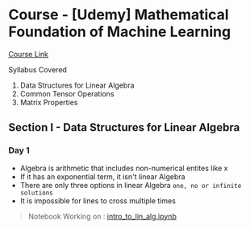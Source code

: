 # Course - [Udemy] Mathematical Foundation of Machine Learning

[Course Link](https://www.udemy.com/course/machine-learning-data-science-foundations-masterclass/) 

Syllabus Covered

1. Data Structures for Linear Algebra
2. Common Tensor Operations
3. Matrix Properties

## Section I - Data Structures for Linear Algebra
### Day 1
- Algebra is arithmetic that includes non-numerical entites like x
- If it has an exponential term, it isn't linear Algebra
- There are only three options in linear Algebra `one, no or infinite solutions`
- It is impossible for lines to cross multiple times 

> Notebook Working on : [intro_to_lin_alg.ipynb]()
